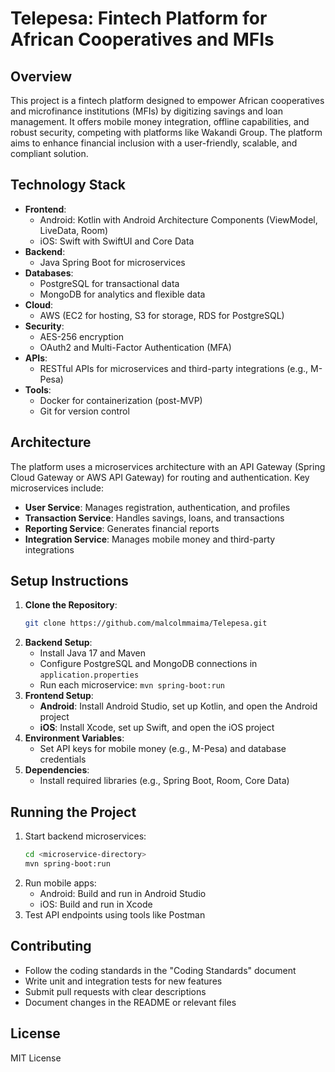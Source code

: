 # Telepesa: Fintech Platform for African Cooperatives and MFIs

## Overview
This project is a fintech platform designed to empower African cooperatives and microfinance institutions (MFIs) by digitizing savings and loan management. It offers mobile money integration, offline capabilities, and robust security, competing with platforms like Wakandi Group. The platform aims to enhance financial inclusion with a user-friendly, scalable, and compliant solution.

## Technology Stack
- **Frontend**:
  - Android: Kotlin with Android Architecture Components (ViewModel, LiveData, Room)
  - iOS: Swift with SwiftUI and Core Data
- **Backend**:
  - Java Spring Boot for microservices
- **Databases**:
  - PostgreSQL for transactional data
  - MongoDB for analytics and flexible data
- **Cloud**:
  - AWS (EC2 for hosting, S3 for storage, RDS for PostgreSQL)
- **Security**:
  - AES-256 encryption
  - OAuth2 and Multi-Factor Authentication (MFA)
- **APIs**:
  - RESTful APIs for microservices and third-party integrations (e.g., M-Pesa)
- **Tools**:
  - Docker for containerization (post-MVP)
  - Git for version control

## Architecture
The platform uses a microservices architecture with an API Gateway (Spring Cloud Gateway or AWS API Gateway) for routing and authentication. Key microservices include:
- **User Service**: Manages registration, authentication, and profiles
- **Transaction Service**: Handles savings, loans, and transactions
- **Reporting Service**: Generates financial reports
- **Integration Service**: Manages mobile money and third-party integrations

## Setup Instructions
1. **Clone the Repository**:
   ```bash
   git clone https://github.com/malcolmmaima/Telepesa.git
   ```
2. **Backend Setup**:
   - Install Java 17 and Maven
   - Configure PostgreSQL and MongoDB connections in `application.properties`
   - Run each microservice: `mvn spring-boot:run`
3. **Frontend Setup**:
   - **Android**: Install Android Studio, set up Kotlin, and open the Android project
   - **iOS**: Install Xcode, set up Swift, and open the iOS project
4. **Environment Variables**:
   - Set API keys for mobile money (e.g., M-Pesa) and database credentials
5. **Dependencies**:
   - Install required libraries (e.g., Spring Boot, Room, Core Data)

## Running the Project
1. Start backend microservices:
   ```bash
   cd <microservice-directory>
   mvn spring-boot:run
   ```
2. Run mobile apps:
   - Android: Build and run in Android Studio
   - iOS: Build and run in Xcode
3. Test API endpoints using tools like Postman

## Contributing
- Follow the coding standards in the "Coding Standards" document
- Write unit and integration tests for new features
- Submit pull requests with clear descriptions
- Document changes in the README or relevant files

## License
MIT License